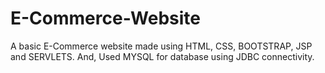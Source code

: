 # E-Commerce-Website
A basic E-Commerce website made using HTML, CSS, BOOTSTRAP, JSP and SERVLETS.
And, Used MYSQL for database using JDBC connectivity.
